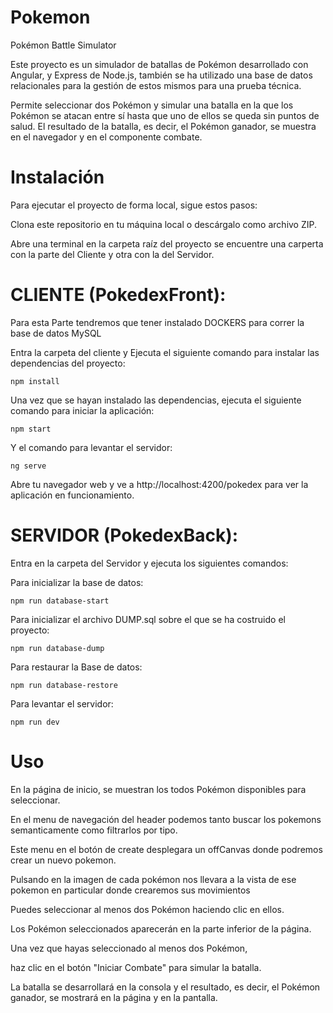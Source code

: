 # Pokemon

Pokémon Battle Simulator

Este proyecto es un simulador de batallas de Pokémon desarrollado con Angular, y Express de Node.js, también se ha utilizado una base de datos relacionales para la gestión de estos mismos para una prueba técnica. 

Permite seleccionar dos Pokémon y simular una batalla en la que los Pokémon se atacan entre sí hasta que uno de ellos se queda sin puntos de salud. 
El resultado de la batalla, es decir, el Pokémon ganador, se muestra en el navegador y en el componente combate.

# Instalación

Para ejecutar el proyecto de forma local, sigue estos pasos:

Clona este repositorio en tu máquina local o descárgalo como archivo ZIP.

Abre una terminal en la carpeta raíz del proyecto se encuentre una carperta con la parte del Cliente y otra con la del Servidor.

# CLIENTE (PokedexFront):

Para esta Parte tendremos que tener instalado DOCKERS para correr la base de datos MySQL

Entra la carpeta del cliente y Ejecuta el siguiente comando para instalar las dependencias del proyecto:

```
npm install
```

Una vez que se hayan instalado las dependencias, ejecuta el siguiente comando para iniciar la aplicación:

```
npm start
```
Y el comando para levantar el servidor:

```
ng serve
```
 
Abre tu navegador web y ve a http://localhost:4200/pokedex para ver la aplicación en funcionamiento.

# SERVIDOR (PokedexBack):

Entra en la carpeta del Servidor y ejecuta los siguientes comandos:

Para inicializar la base de datos:

```
npm run database-start
```
Para inicializar el archivo DUMP.sql sobre el que se ha costruido el proyecto:

```
npm run database-dump
```

Para restaurar la Base de datos:

```
npm run database-restore
```

Para levantar el servidor:

```
npm run dev
```

# Uso

En la página de inicio, se muestran los todos Pokémon disponibles para seleccionar.

En el menu de navegación del header podemos tanto buscar los pokemons semanticamente como filtrarlos por tipo.

Este menu en el botón de create desplegara un offCanvas donde podremos crear un nuevo pokemon.

Pulsando en la imagen de cada pokémon nos llevara a la vista de ese pokemon en particular donde crearemos sus movimientos

Puedes seleccionar al menos dos Pokémon haciendo clic en ellos. 

Los Pokémon seleccionados aparecerán en la parte inferior de la página.

Una vez que hayas seleccionado al menos dos Pokémon, 

haz clic en el botón "Iniciar Combate" para simular la batalla.

La batalla se desarrollará en la consola y el resultado, es decir, el Pokémon ganador, se mostrará en la página y en la pantalla.







